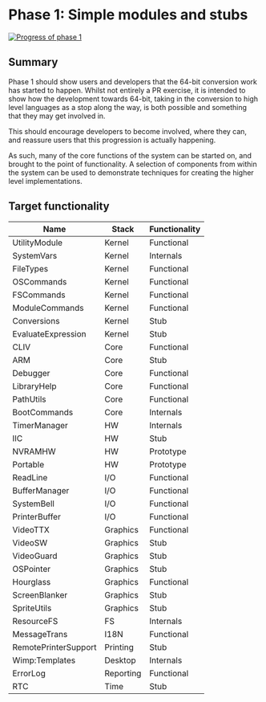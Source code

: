 # Phase 1: Simple modules and stubs

[![Progress of phase 1](https://gist.githubusercontent.com/gerph/c26e8457269506554ec1f7533d2f9aed/raw/Progress-1.svg)](https://github.com/gerph/riscos64-status/wiki/Phase-1)

## Summary

Phase 1 should show users and developers that the 64-bit conversion
work has started to happen. Whilst not entirely a PR exercise, it is
intended to show how the development towards 64-bit, taking in the
conversion to high level languages as a stop along the way, is both
possible and something that they may get involved in.

This should encourage developers to become involved, where they can, and
reassure users that this progression is actually happening.

As such, many of the core functions of the system can be started on,
and brought to the point of functionality. A selection of components
from within the system can be used to demonstrate techniques for
creating the higher level implementations.

## Target functionality

| Name                      | Stack          | Functionality |
|---------------------------|----------------|---------------|
| UtilityModule             | Kernel         | Functional |
| SystemVars                | Kernel         | Internals |
| FileTypes                 | Kernel         | Functional |
| OSCommands                | Kernel         | Functional |
| FSCommands                | Kernel         | Functional |
| ModuleCommands            | Kernel         | Functional |
| Conversions               | Kernel         | Stub |
| EvaluateExpression        | Kernel         | Stub |
| CLIV                      | Core           | Functional |
| ARM                       | Core           | Stub |
| Debugger                  | Core           | Functional |
| LibraryHelp               | Core           | Functional |
| PathUtils                 | Core           | Functional |
| BootCommands              | Core           | Internals |
| TimerManager              | HW             | Internals |
| IIC                       | HW             | Stub |
| NVRAMHW                   | HW             | Prototype |
| Portable                  | HW             | Prototype |
| ReadLine                  | I/O            | Functional |
| BufferManager             | I/O            | Functional |
| SystemBell                | I/O            | Functional |
| PrinterBuffer             | I/O            | Functional |
| VideoTTX                  | Graphics       | Functional |
| VideoSW                   | Graphics       | Stub |
| VideoGuard                | Graphics       | Stub |
| OSPointer                 | Graphics       | Stub |
| Hourglass                 | Graphics       | Functional |
| ScreenBlanker             | Graphics       | Stub |
| SpriteUtils               | Graphics       | Stub |
| ResourceFS                | FS             | Internals |
| MessageTrans              | I18N           | Functional |
| RemotePrinterSupport      | Printing       | Stub |
| Wimp:Templates            | Desktop        | Internals |
| ErrorLog                  | Reporting      | Functional |
| RTC                       | Time           | Stub |

<!-- Charts go here -->
